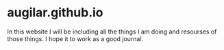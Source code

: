 # augilar.github.io

In this website I will be including all the things I am doing and resourses of those things. I hope it to work as a good journal.
